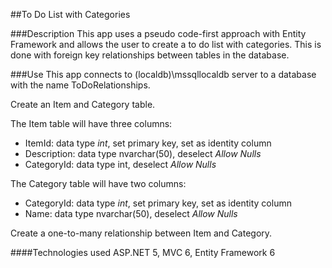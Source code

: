 ﻿##To Do List with Categories

###Description
This app uses a pseudo code-first approach with Entity Framework and allows the user to create a to do list with categories. This is done with foreign key relationships between tables in the database.

###Use
This app connects to (localdb)\mssqllocaldb server to a database with the name ToDoRelationships. 

Create an Item and Category table.

The Item table will have three columns:

- ItemId: data type _int_, set primary key, set as identity column
- Description: data type nvarchar(50), deselect _Allow Nulls_
- CategoryId: data type int, deselect _Allow Nulls_

The Category table will have two columns:

- CategoryId: data type _int_, set primary key, set as identity column
- Name: data type nvarchar(50), deselect _Allow Nulls_

Create a one-to-many relationship between Item and Category.

####Technologies used
ASP.NET 5, MVC 6, Entity Framework 6